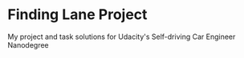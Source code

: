 # Finding Lane Project
My project and task solutions for Udacity's Self-driving Car Engineer Nanodegree
